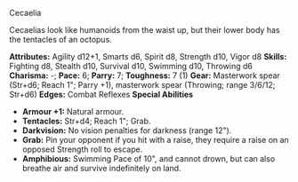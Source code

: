 Cecaelia

Cecaelias look like humanoids from the waist up, but their lower body
has the tentacles of an octopus.

**Attributes:** Agility d12+1, Smarts d6, Spirit d8, Strength d10, Vigor
d8
**Skills:** Fighting d8, Stealth d10, Survival d10, Swimming d10,
Throwing d6
**Charisma:** -; **Pace:** 6; **Parry:** 7; **Toughness:** 7 (1)
**Gear:** Masterwork spear (Str+d6; Reach 1"; Parry +1), masterwork
spear (Throwing; range 3/6/12; Str+d6)
**Edges:** Combat Reflexes
**Special Abilities**
- **Armour +1:** Natural armour.
- **Tentacles:** Str+d4; Reach 1"; Grab.
- **Darkvision:** No vision penalties for darkness (range 12").
- **Grab:** Pin your opponent if you hit with a raise, they require a
raise on an opposed Strength roll to escape.
- **Amphibious:** Swimming Pace of 10", and cannot drown, but can also
breathe air and survive indefinitely on land.

